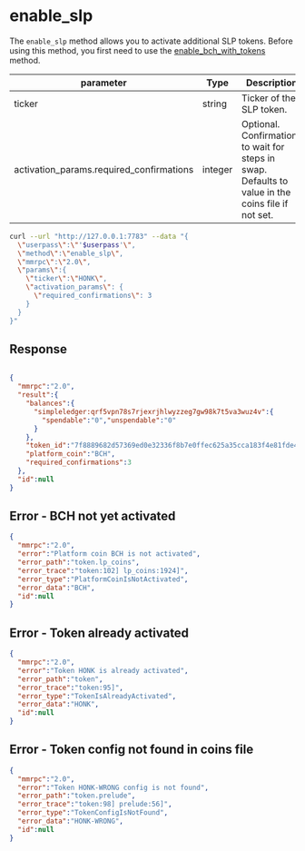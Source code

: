 # enable\_slp

The `enable_slp` method allows you to activate additional SLP tokens. Before using this method, you first need to use the [enable_bch_with_tokens](enable_bch_with_tokens.html) method.


| parameter                                 | Type     | Description                               |
| ----------------------------------------- | -------- | ----------------------------------------- |
| ticker                                    | string   | Ticker of the SLP token. |
| activation_params.required_confirmations  | integer  | Optional. Confirmations to wait for steps in swap. Defaults to value in the coins file if not set. |

```bash
curl --url "http://127.0.0.1:7783" --data "{
  \"userpass\":\"'$userpass'\",
  \"method\":\"enable_slp\",
  \"mmrpc\":\"2.0\",
  \"params\":{
    \"ticker\":\"HONK\",
    \"activation_params\": {
      \"required_confirmations\": 3
    }
  }
}"
```


## Response

```json

{
  "mmrpc":"2.0",
  "result":{
    "balances":{
      "simpleledger:qrf5vpn78s7rjexrjhlwyzzeg7gw98k7t5va3wuz4v":{
        "spendable":"0","unspendable":"0"
      }
    },
    "token_id":"7f8889682d57369ed0e32336f8b7e0ffec625a35cca183f4e81fde4e71a538a1",
    "platform_coin":"BCH",
    "required_confirmations":3
  },
  "id":null
}
```

## Error - BCH not yet activated

```json
{
  "mmrpc":"2.0",
  "error":"Platform coin BCH is not activated",
  "error_path":"token.lp_coins",
  "error_trace":"token:102] lp_coins:1924]",
  "error_type":"PlatformCoinIsNotActivated",
  "error_data":"BCH",
  "id":null
}
```

## Error - Token already activated

```json
{
  "mmrpc":"2.0",
  "error":"Token HONK is already activated",
  "error_path":"token",
  "error_trace":"token:95]",
  "error_type":"TokenIsAlreadyActivated",
  "error_data":"HONK",
  "id":null
}
```


## Error - Token config not found in coins file

```json
{
  "mmrpc":"2.0",
  "error":"Token HONK-WRONG config is not found",
  "error_path":"token.prelude",
  "error_trace":"token:98] prelude:56]",
  "error_type":"TokenConfigIsNotFound",
  "error_data":"HONK-WRONG",
  "id":null
}
```
